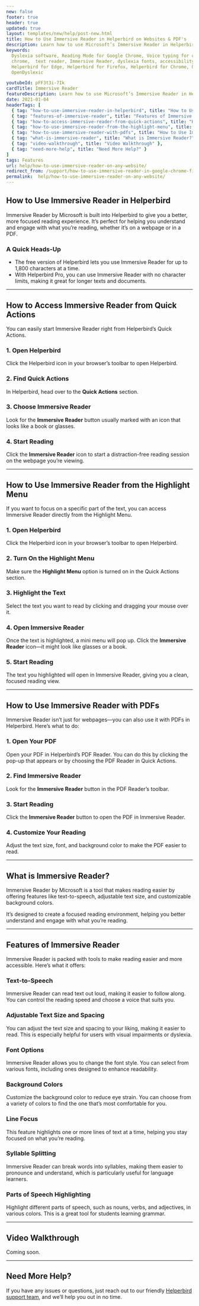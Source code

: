```yaml
---
new: false
footer: true
header: true
updated: true
layout: templates/new/help/post-new.html
title: How to Use Immersive Reader in Helperbird on Websites & PDF's
description: Learn how to use Microsoft’s Immersive Reader in Helperbird to create a focused, distraction-free reading experience. Discover features like text-to-speech, adjustable text size, and background colors, with easy steps to access it on webpages and PDFs.
keywords:
  Dyslexia software, Reading Mode for Google Chrome, Voice typing for chrome, Text to speech for
  chrome,  text reader, Immersive Reader, dyslexia fonts, accessibility software, dyslexia software,
  Helperbird for Edge, Helperbird for Firefox, Helperbird for Chrome, Opendyslexic for Chrome,
  OpenDyslexic

youtubeId: pFF3t3i-7Ik
cardTitle: Immersive Reader
featureDescription: Learn how to use Microsoft’s Immersive Reader in Helperbird to create a focused, distraction-free reading experience. Discover features like text-to-speech, adjustable text size, and background colors, with easy steps to access it on webpages and PDFs.
date: 2021-01-04
headerTags: [
  { tag: "how-to-use-immersive-reader-in-helperbird", title: "How to Use Immersive Reader in Helperbird" },
  { tag: "features-of-immersive-reader", title: "Features of Immersive Reader" },
  { tag: "how-to-access-immersive-reader-from-quick-actions", title: "How to Access Immersive Reader from Quick Actions" },
  { tag: "how-to-use-immersive-reader-from-the-highlight-menu", title: "How to Use Immersive Reader from the Highlight Menu" },
  { tag: "how-to-use-immersive-reader-with-pdfs", title: "How to Use Immersive Reader with PDFs" },
  { tag: "what-is-immersive-reader", title: "What is Immersive Reader?" },
  { tag: "video-walkthrough", title: "Video Walkthrough" },
  { tag: "need-more-help", title: "Need More Help?" }
]
tags: Features
url: help/how-to-use-immersive-reader-on-any-website/
redirect_from: /support/how-to-use-immersive-reader-in-google-chrome-firefox-edge/
permalink:  help/how-to-use-immersive-reader-on-any-website/
---
```


## How to Use Immersive Reader in Helperbird

Immersive Reader by Microsoft is built into Helperbird to give you a better, more focused reading experience. It’s perfect for helping you understand and engage with what you’re reading, whether it’s on a webpage or in a PDF.

### A Quick Heads-Up

- The free version of Helperbird lets you use Immersive Reader for up to 1,800 characters at a time.
- With Helperbird Pro, you can use Immersive Reader with no character limits, making it great for longer texts and documents.

---

## How to Access Immersive Reader from Quick Actions

You can easily start Immersive Reader right from Helperbird’s Quick Actions. 

### 1. Open Helperbird

Click the Helperbird icon in your browser’s toolbar to open Helperbird.

### 2. Find Quick Actions

In  Helperbird, head over to the **Quick Actions** section.

### 3. Choose Immersive Reader

Look for the **Immersive Reader** button usually marked with an icon that looks like a book or glasses.

### 4. Start Reading

Click the **Immersive Reader** icon to start a distraction-free reading session on the webpage you’re viewing.

---

## How to Use Immersive Reader from the Highlight Menu

If you want to focus on a specific part of the text, you can access Immersive Reader directly from the Highlight Menu.

### 1. Open Helperbird

Click the Helperbird icon in your browser’s toolbar to open Helperbird.

### 2. Turn On the Highlight Menu

Make sure the **Highlight Menu** option is turned on in the Quick Actions section.

### 3. Highlight the Text

Select the text you want to read by clicking and dragging your mouse over it.

### 4. Open Immersive Reader

Once the text is highlighted, a mini menu will pop up. Click the **Immersive Reader** icon—it might look like glasses or a book.

### 5. Start Reading

The text you highlighted will open in Immersive Reader, giving you a clean, focused reading view.

---

## How to Use Immersive Reader with PDFs

Immersive Reader isn’t just for webpages—you can also use it with PDFs in Helperbird. Here’s what to do:

### 1. Open Your PDF

Open your PDF in Helperbird’s PDF Reader. You can do this by clicking the pop-up that appears or by choosing the PDF Reader in Quick Actions.

### 2. Find Immersive Reader

Look for the **Immersive Reader** button in the PDF Reader’s toolbar.

### 3. Start Reading

Click the **Immersive Reader** button to open the PDF in Immersive Reader.

### 4. Customize Your Reading

Adjust the text size, font, and background color to make the PDF easier to read.

---

## What is Immersive Reader?

Immersive Reader by Microsoft is a tool that makes reading easier by offering features like text-to-speech, adjustable text size, and customizable background colors. 

It’s designed to create a focused reading environment, helping you better understand and engage with what you’re reading.


--- 

## Features of Immersive Reader

Immersive Reader is packed with tools to make reading easier and more accessible. Here’s what it offers:

### Text-to-Speech

Immersive Reader can read text out loud, making it easier to follow along. You can control the reading speed and choose a voice that suits you.

### Adjustable Text Size and Spacing

You can adjust the text size and spacing to your liking, making it easier to read. This is especially helpful for users with visual impairments or dyslexia.

### Font Options

Immersive Reader allows you to change the font style. You can select from various fonts, including ones designed to enhance readability.

### Background Colors

Customize the background color to reduce eye strain. You can choose from a variety of colors to find the one that’s most comfortable for you.

### Line Focus

This feature highlights one or more lines of text at a time, helping you stay focused on what you’re reading.

### Syllable Splitting

Immersive Reader can break words into syllables, making them easier to pronounce and understand, which is particularly useful for language learners.

### Parts of Speech Highlighting

Highlight different parts of speech, such as nouns, verbs, and adjectives, in various colors. This is a great tool for students learning grammar.


---

## Video Walkthrough

Coming soon.

---

## Need More Help?

If you have any issues or questions, just reach out to our friendly [Helperbird support team](/support), and we’ll help you out in no time.
